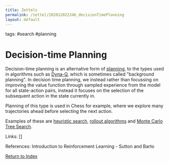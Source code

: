 ```yaml
---
title: Zettels
permalink: /zettel/202012022346_decisionTimePlanning
layout: default
---
```

tags: #search #planning

# Decision-time Planning

Decision-time planning is an alternative form of [planning](202012012357_rlPlanning), to the types used 
in algorithms such as [Dyna-Q](202012020018_tabularDynaQ), which is sometimes 
called "background planning". In decision time planning, we instead rather than focussing
on improving the value function through sampled experience from the model for all state-action
pairs, instead it focuses on the selection of the subsequent action in the state currently in. 

Planning of this type is used in Chess for example, where we explore many trajectories ahead 
before selecting the next action.

Examples of these are [heuristic search](TODO), [rollout algorithms](202012031744_rolloutAlgorithm) and
[Monte Carlo Tree Search](202012032005_monteCarloTreeSearch).

Links: []

References: Introduction to Reinforcement Learning - Sutton and Barto

[Return to Index](index)